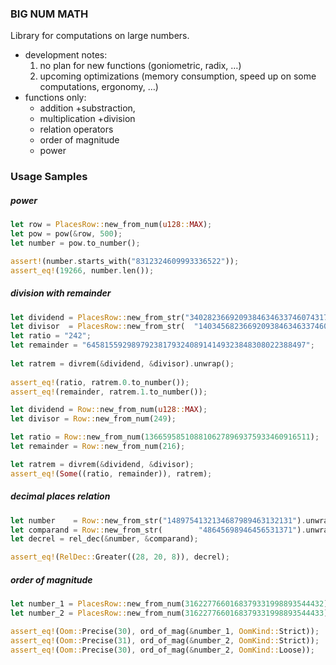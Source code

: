 ### BIG NUM MATH
Library for computations on large numbers.

- development notes: 
    1. no plan for new functions (goniometric, radix, …)
    2. upcoming optimizations (memory consumption, speed up on some computations, ergonomy, …)    
- functions only:
    - addition +substraction, 
    - multiplication +division
    - relation operators
    - order of magnitude
    - power

### Usage Samples

##### power

```rust
let row = PlacesRow::new_from_num(u128::MAX);
let pow = pow(&row, 500);
let number = pow.to_number();

assert!(number.starts_with("8312324609993336522"));
assert_eq!(19266, number.len());
```

##### division with remainder

```rust
let dividend = PlacesRow::new_from_str("3402823669209384634633746074317682114565556668744123").unwrap();
let divisor  = PlacesRow::new_from_str(  "14034568236692093846346337460345176821145655563453").unwrap();
let ratio = "242";        
let remainder = "6458155929897923817932408914149323848308022388497";
        
let ratrem = divrem(&dividend, &divisor).unwrap();
        
assert_eq!(ratio, ratrem.0.to_number());
assert_eq!(remainder, ratrem.1.to_number());
```

```rust
let dividend = Row::new_from_num(u128::MAX);
let divisor = Row::new_from_num(249);

let ratio = Row::new_from_num(1366595851088106278969375933460916511);
let remainder = Row::new_from_num(216);

let ratrem = divrem(&dividend, &divisor);
assert_eq!(Some((ratio, remainder)), ratrem);
```


##### decimal places relation

```rust
let number    = Row::new_from_str("1489754132134687989463132131").unwrap();
let comparand = Row::new_from_str(        "48645698946456531371").unwrap();
let decrel = rel_dec(&number, &comparand);

assert_eq!(RelDec::Greater((28, 20, 8)), decrel);
```

##### order of magnitude

```rust
let number_1 = PlacesRow::new_from_num(3162277660168379331998893544432);
let number_2 = PlacesRow::new_from_num(3162277660168379331998893544433);

assert_eq!(Oom::Precise(30), ord_of_mag(&number_1, OomKind::Strict));
assert_eq!(Oom::Precise(31), ord_of_mag(&number_2, OomKind::Strict));
assert_eq!(Oom::Precise(30), ord_of_mag(&number_2, OomKind::Loose));
```
